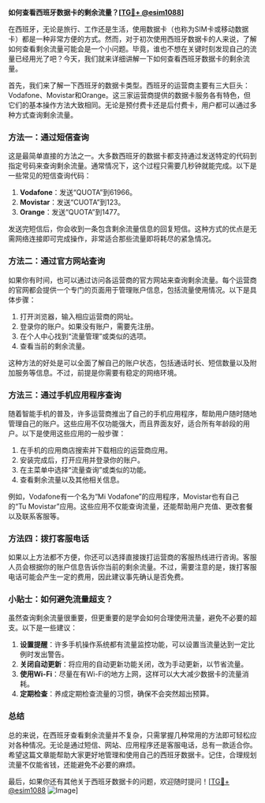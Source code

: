 **如何查看西班牙数据卡的剩余流量？[[TG💪+ @esim1088](https://t.me/s/esim1088)]**

在西班牙，无论是旅行、工作还是生活，使用数据卡（也称为SIM卡或移动数据卡）都是一种非常方便的方式。然而，对于初次使用西班牙数据卡的人来说，了解如何查看剩余流量可能会是一个小问题。毕竟，谁也不想在关键时刻发现自己的流量已经用光了吧？今天，我们就来详细讲解一下如何查看西班牙数据卡的剩余流量。

首先，我们来了解一下西班牙的数据卡类型。西班牙的运营商主要有三大巨头：Vodafone、Movistar和Orange。这三家运营商提供的数据卡服务各有特色，但它们的基本操作方法大致相同。无论是预付费卡还是后付费卡，用户都可以通过多种方式查询剩余流量。

### 方法一：通过短信查询

这是最简单直接的方法之一。大多数西班牙的数据卡都支持通过发送特定的代码到指定号码来查询剩余流量。通常情况下，这个过程只需要几秒钟就能完成。以下是一些常见的短信查询代码：

1. **Vodafone**：发送“QUOTA”到61966。
2. **Movistar**：发送“CUOTA”到123。
3. **Orange**：发送“QUOTA”到1477。

发送完短信后，你会收到一条包含剩余流量信息的回复短信。这种方式的优点是无需网络连接即可完成操作，非常适合那些流量即将耗尽的紧急情况。

### 方法二：通过官方网站查询

如果你有时间，也可以通过访问各运营商的官方网站来查询剩余流量。每个运营商的官网都会提供一个专门的页面用于管理账户信息，包括流量使用情况。以下是具体步骤：

1. 打开浏览器，输入相应运营商的网址。
2. 登录你的账户。如果没有账户，需要先注册。
3. 在个人中心找到“流量管理”或类似的选项。
4. 查看当前的剩余流量。

这种方法的好处是可以全面了解自己的账户状态，包括通话时长、短信数量以及附加服务等信息。不过，前提是你需要有稳定的网络环境。

### 方法三：通过手机应用程序查询

随着智能手机的普及，许多运营商推出了自己的手机应用程序，帮助用户随时随地管理自己的账户。这些应用不仅功能强大，而且界面友好，适合所有年龄段的用户。以下是使用这些应用的一般步骤：

1. 在手机的应用商店搜索并下载相应的运营商应用。
2. 安装完成后，打开应用并登录你的账户。
3. 在主菜单中选择“流量查询”或类似的功能。
4. 查看剩余流量以及其他相关信息。

例如，Vodafone有一个名为“Mi Vodafone”的应用程序，Movistar也有自己的“Tu Movistar”应用。这些应用不仅能查询流量，还能帮助用户充值、更改套餐以及联系客服等。

### 方法四：拨打客服电话

如果以上方法都不方便，你还可以选择直接拨打运营商的客服热线进行咨询。客服人员会根据你的账户信息告诉你当前的剩余流量。不过，需要注意的是，拨打客服电话可能会产生一定的费用，因此建议事先确认是否免费。

### 小贴士：如何避免流量超支？

虽然查询剩余流量很重要，但更重要的是学会如何合理使用流量，避免不必要的超支。以下是一些建议：

1. **设置提醒**：许多手机操作系统都有流量监控功能，可以设置当流量达到一定比例时发出警告。
2. **关闭自动更新**：将应用的自动更新功能关闭，改为手动更新，以节省流量。
3. **使用Wi-Fi**：尽量在有Wi-Fi的地方上网，这样可以大大减少数据卡的流量消耗。
4. **定期检查**：养成定期检查流量的习惯，确保不会突然超出预算。

### 总结

总的来说，在西班牙查看剩余流量并不复杂，只需掌握几种常用的方法即可轻松应对各种情况。无论是通过短信、网站、应用程序还是客服电话，总有一款适合你。希望这篇文章能帮助大家更好地管理和使用自己的西班牙数据卡。记住，合理规划流量不仅能省钱，还能避免不必要的麻烦。

最后，如果你还有其他关于西班牙数据卡的问题，欢迎随时提问！[[TG💪+ @esim1088](https://t.me/s/esim1088) ![Image](https://i.postimg.cc/4NQfJmqS/Snipaste-2025-05-13-00-14-12.png)]